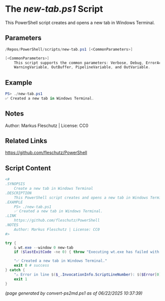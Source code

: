 The *new-tab.ps1* Script
===========================

This PowerShell script creates and opens a new tab in Windows Terminal.

Parameters
----------
```powershell
/Repos/PowerShell/scripts/new-tab.ps1 [<CommonParameters>]

[<CommonParameters>]
    This script supports the common parameters: Verbose, Debug, ErrorAction, ErrorVariable, WarningAction, 
    WarningVariable, OutBuffer, PipelineVariable, and OutVariable.
```

Example
-------
```powershell
PS> ./new-tab.ps1 
✅ Created a new tab in Windows Terminal.

```

Notes
-----
Author: Markus Fleschutz | License: CC0

Related Links
-------------
https://github.com/fleschutz/PowerShell

Script Content
--------------
```powershell
<#
.SYNOPSIS
	Create a new tab in Windows Terminal
.DESCRIPTION
	This PowerShell script creates and opens a new tab in Windows Terminal.
.EXAMPLE
	PS> ./new-tab.ps1 
	✅ Created a new tab in Windows Terminal.
.LINK
	https://github.com/fleschutz/PowerShell
.NOTES
	Author: Markus Fleschutz | License: CC0
#>

try {
	& wt.exe --window 0 new-tab
	if ($lastExitCode -ne 0) { throw "Executing wt.exe has failed with exit code $lastExitCode" }

	"✅ Created a new tab in Windows Terminal."
	exit 0 # success
} catch {
	"⚠️ Error in line $($_.InvocationInfo.ScriptLineNumber): $($Error[0])"
	exit 1
}
```

*(page generated by convert-ps2md.ps1 as of 06/22/2025 10:37:39)*
